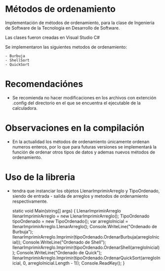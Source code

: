 # Métodos de ordenamiento

Implementación de métodos de ordenamiento, para la clase de Ingenieria de Software de la Tecnologia en Desarrollo de Software.

Las clases fueron creadas en Visual Studio C#

Se implementaron las siguientes metodos de ordenamiento:

	- Burbuja
	- ShellSort 
	- QuickSort
	
# Recomendaciónes

- Se recomienda no hacer modificaciones en los archivos con extención .config del directorio en el que se encuentra el ejecutable de la calculadora.


# Observaciones en la compilación

- En la actualidad los métodos de ordenamiento únicamente ordenan numeros enteros, por lo que para futuras versiones se implementará la función de ordenar otros tipos de datos y ademas nuevos métodos de ordenamiento.


# Uso de la libreria

- tendra que instanciar los objetos LlenarImprimirArreglo y TipoOrdenado, siendo de entrada - salida de arreglos y metodos de ordenamiento respectivamente.
	
	static void Main(string[] args)
        {
            LlenarImprimirArreglo llenarImprimirArreglo = new LlenarImprimirArreglo();
            TipoOrdenado tipoOrdenado = new TipoOrdenado();
            var arregloInicial = llenarImprimirArreglo.LlenarArreglo();
            Console.WriteLine("Ordenado de Burbuja");
            llenarImprimirArreglo.Imprimir(tipoOrdenado.OrdenarBurbuja(arregloInicial));
            Console.WriteLine("Ordenado de Shell");
            llenarImprimirArreglo.Imprimir(tipoOrdenado.OrdenarShell(arregloInicial));
            Console.WriteLine("Ordenado de Quick");
            llenarImprimirArreglo.Imprimir(tipoOrdenado.OrdenarQuickSort(arregloInicial, 0, arregloInicial.Length - 1));
            Console.ReadKey();
        }
	
